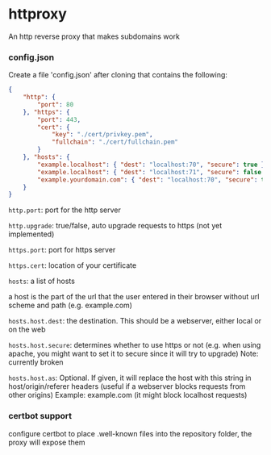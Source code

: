 # httproxy
An http reverse proxy that makes subdomains work

### config.json
Create a file 'config.json' after cloning that contains the following:
```json
{
	"http": {
		"port": 80
	}, "https": {
		"port": 443,
		"cert": {
			"key": "./cert/privkey.pem",
			"fullchain": "./cert/fullchain.pem"
		}
	}, "hosts": {
		"example.localhost": { "dest": "localhost:70", "secure": true },
		"example.localhost": { "dest": "localhost:71", "secure": false },
		"example.yourdomain.com": { "dest": "localhost:70", "secure": true }
	}
}
```
`http.port`: port for the http server

`http.upgrade`: true/false, auto upgrade requests to https (not yet implemented)

`https.port`: port for https server

`https.cert`: location of your certificate


`hosts`: a list of hosts

a host is the part of the url that the user entered in their browser without url scheme and path (e.g. example.com)

  `hosts.host.dest`: the destination. This should be a webserver, either local or on the web
  
  `hosts.host.secure`: determines whether to use https or not (e.g. when using apache, you might want to set it to secure since it will try to upgrade)
  Note: currently broken
  
  `hosts.host.as`: Optional. If given, it will replace the host with this string in host/origin/referer headers (useful if a webserver blocks requests from other origins)
  Example: example.com (it might block localhost requests)
  
  ### certbot support
configure certbot to place .well-known files into the repository folder, the proxy will expose them
  
